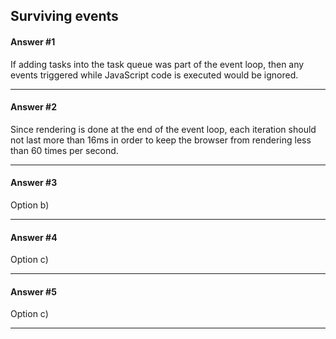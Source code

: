 ## Surviving events

#### Answer #1
If adding tasks into the task queue was part of the event loop, then any events triggered while JavaScript code is executed would be ignored.
***

#### Answer #2
Since rendering is done at the end of the event loop, each iteration should not last more than 16ms in order to keep the browser from rendering less than 60 times per second.
***

#### Answer #3
Option b)
***

#### Answer #4
Option c)
***

#### Answer #5
Option c)
***


